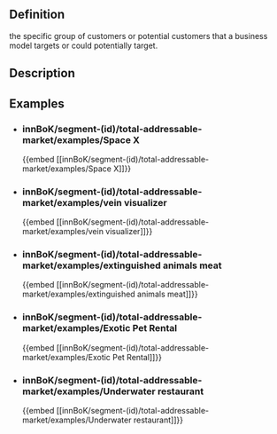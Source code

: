 
## Definition
the specific group of customers or potential customers that a business model targets or could potentially target.
## Description
## Examples
- ### innBoK/segment-(id)/total-addressable-market/examples/Space X
	{{embed [[innBoK/segment-(id)/total-addressable-market/examples/Space X]]}}
- ### innBoK/segment-(id)/total-addressable-market/examples/vein visualizer
	{{embed [[innBoK/segment-(id)/total-addressable-market/examples/vein visualizer]]}}
- ### innBoK/segment-(id)/total-addressable-market/examples/extinguished animals meat
	{{embed [[innBoK/segment-(id)/total-addressable-market/examples/extinguished animals meat]]}}
- ### innBoK/segment-(id)/total-addressable-market/examples/Exotic Pet Rental
	{{embed [[innBoK/segment-(id)/total-addressable-market/examples/Exotic Pet Rental]]}}
- ### innBoK/segment-(id)/total-addressable-market/examples/Underwater restaurant
	{{embed [[innBoK/segment-(id)/total-addressable-market/examples/Underwater restaurant]]}}













